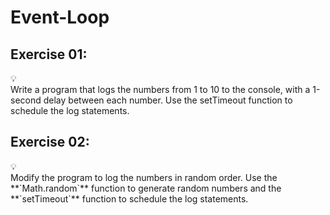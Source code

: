 # Event-Loop

## Exercise 01:

<aside>
💡
</aside>

<aside>
Write a program that logs the numbers from 1 to 10 to the console, with a 1-second delay between each number. Use the setTimeout function to schedule the log statements.
</aside>

## Exercise 02:

<aside>
💡
</aside>

<aside>
Modify the program to log the numbers in random order. Use the **`Math.random`** function to generate random numbers and the **`setTimeout`** function to schedule the log statements.

</aside>
